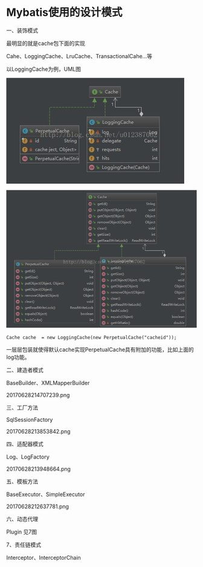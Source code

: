 # Mybatis使用的设计模式

一、装饰模式

最明显的就是cache包下面的实现

Cahe、LoggingCache、LruCache、TransactionalCahe...等

以LoggingCache为例，UML图

![img](/static/image/20170628210545089.png)

![img](/static/image/20170628210109123.png)

```
Cache cache  = new LoggingCache(new PerpetualCache("cacheid"));
```

一层层包装就使得默认cache实现PerpetualCache具有附加的功能，比如上面的log功能。

二、建造者模式

BaseBuilder、XMLMapperBuilder

20170628214707239.png

三、工厂方法

SqlSessionFactory

20170628213853842.png

四、适配器模式

Log、LogFactory

20170628213948664.png

五、模板方法

BaseExecutor、SimpleExecutor

20170628212637781.png

六、动态代理

Plugin 见7图

7、责任链模式

Interceptor、InterceptorChain

